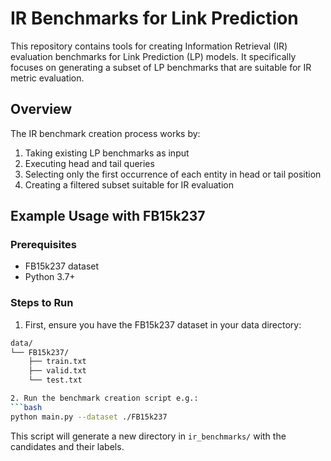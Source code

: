 # IR Benchmarks for Link Prediction

This repository contains tools for creating Information Retrieval (IR) evaluation benchmarks for Link Prediction (LP) models. It specifically focuses on generating a subset of LP benchmarks that are suitable for IR metric evaluation.

## Overview

The IR benchmark creation process works by:
1. Taking existing LP benchmarks as input
2. Executing head and tail queries
3. Selecting only the first occurrence of each entity in head or tail position
4. Creating a filtered subset suitable for IR evaluation

## Example Usage with FB15k237

### Prerequisites
- FB15k237 dataset
- Python 3.7+

### Steps to Run

1. First, ensure you have the FB15k237 dataset in your data directory:
```bash
data/
└── FB15k237/
    ├── train.txt
    ├── valid.txt
    └── test.txt

2. Run the benchmark creation script e.g.:
```bash
python main.py --dataset ./FB15k237 
```

This script will generate a new directory in `ir_benchmarks/` with the candidates and their labels.


